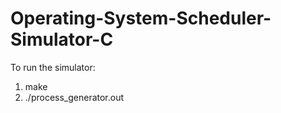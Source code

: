 # Operating-System-Scheduler-Simulator-C

To run the simulator:
  1. make
  2. ./process_generator.out 
  
